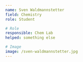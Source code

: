 ```yaml
---
name: Sven Waldmannstetter 
field: Chemistry 
role: Student

# Role
responsible: Chem Lab 
helped: something else

# Image
image: /sven-waldmannstetter.jpg
---
```

